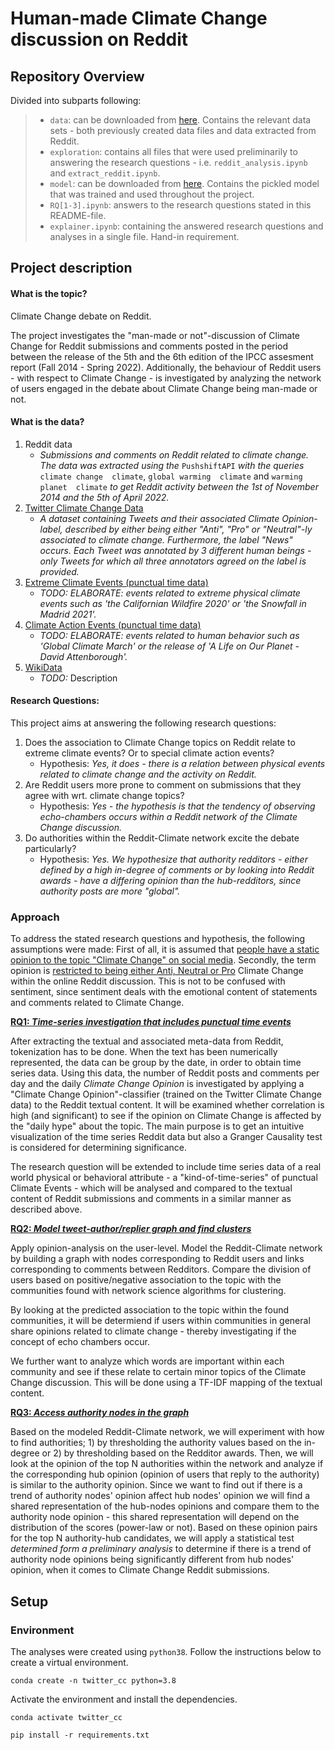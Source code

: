 

# Human-made Climate Change discussion on Reddit

## Repository Overview
Divided into subparts following:
> - `data`: can be downloaded from [here](https://drive.google.com/drive/folders/1EajfDgDnhVdXMdhK4eUbx5wy7o5WdXKc?usp=sharing). Contains the relevant data sets - both previously created data files and data extracted from Reddit. 
> - `exploration`: contains all files that were used preliminarily to answering the research questions - i.e. `reddit_analysis.ipynb` and `extract_reddit.ipynb`.
> - `model`: can be downloaded from [here](https://drive.google.com/drive/folders/19D_XxBRs8-eabwBReffcahxWHNisFfF1?usp=sharing). Contains the pickled model that was trained and used throughout the project.
> - `RQ[1-3].ipynb`: answers to the research questions stated in this README-file.
> - `explainer.ipynb`: containing the answered research questions and analyses in a single file. Hand-in requirement.

## Project description

#### What is the topic?
Climate Change debate on Reddit. 

The project investigates the "man-made or not"-discussion of Climate Change for Reddit submissions and comments posted in the period between the release of the 5th and the 6th edition of the IPCC assesment report (Fall 2014 - Spring 2022). Additionally, the behaviour of Reddit users - with respect to Climate Change - is investigated by analyzing the network of users engaged in the debate about Climate Change being man-made or not.

#### What is the data?

1. Reddit data
	- *Submissions and comments on Reddit related to climate change. The data was extracted using the* `PushshiftAPI` *with the queries* `climate change  climate`, `global warming  climate` and `warming planet  climate` *to get Reddit activity between the 1st of November 2014 and the 5th of April 2022.*
3. [Twitter Climate Change Data](https://www.kaggle.com/datasets/edqian/twitter-climate-change-sentiment-dataset)
	- *A dataset containing Tweets and their associated Climate Opinion-label, described by either being either "Anti", "Pro" or "Neutral"-ly associated to climate change. Furthermore, the label "News" occurs. Each Tweet was annotated by 3 different human beings - only Tweets for which all three annotators agreed on the label is provided.*
5. [Extreme Climate Events (punctual time data)](link)
	- *TODO: ELABORATE: events related to extreme physical climate events such as 'the Californian Wildfire 2020' or 'the Snowfall in Madrid 2021'.*
6. [Climate Action Events (punctual time data)](link)
	- *TODO: ELABORATE: events related to human behavior such as 'Global Climate March' or the release of 'A Life on Our Planet - David Attenborough'.*
7. [WikiData](link)
	- *TODO:* Description

#### Research Questions:

This project aims at answering the following research questions:

1.  Does the association to Climate Change topics on Reddit relate to extreme climate events? Or to special climate action events?
	- Hypothesis: *Yes, it does - there is a relation between physical events related to climate change and the activity on Reddit.*
2.  Are Reddit users more prone to comment on submissions that they agree with wrt. climate change topics?
	- Hypothesis: *Yes - the hypothesis is that the tendency of observing echo-chambers occurs within a Reddit network of the Climate Change discussion.*
3.  Do authorities within the Reddit-Climate network excite the debate particularly?
 	- Hypothesis: *Yes. We hypothesize that authority redditors - either defined by a high in-degree of comments or by looking into Reddit awards - have a differing opinion than the hub-redditors, since authority posts are more "global".*

### Approach

To address the stated research questions and hypothesis, the following assumptions were made: First of all, it is assumed that <ins>people have a static opinion to the topic "Climate Change" on social media</ins>. Secondly, the term opinion is <ins>restricted to being either Anti, Neutral or Pro</ins> Climate Change within the online Reddit discussion. This is not to be confused with sentiment, since sentiment deals with the emotional content of statements and comments related to Climate Change.

<ins>**RQ1: *Time-series investigation that includes punctual time events***</ins>

After extracting the textual and associated meta-data from Reddit, tokenization has to be done. When the text has been numerically represented, the data can be group by the date, in order to obtain time series data. Using this data, the number of Reddit posts and comments per day and the daily *Climate Change Opinion* is investigated by applying a "Climate Change Opinion"-classifier (trained on the Twitter Climate Change data) to the Reddit textual content. It will be examined whether correlation is high (and significant) to see if the opinion on Climate Change is affected by the "daily hype" about the topic. The main purpose is to get an intuitive visualization of the time series Reddit data but also a Granger Causality test is considered for determining significance.

The research question will be extended to include time series data of a real world physical or behavioral attribute - a "kind-of-time-series" of punctual Climate Events - which will be analysed and compared to the textual content of Reddit submissions and comments in a similar manner as described above.

<ins>**RQ2: *Model tweet-author/replier graph and find clusters***</ins>

Apply opinion-analysis on the user-level. Model the Reddit-Climate network by building a graph with nodes corresponding to Reddit users and links corresponding to comments between Redditors. Compare the division of users based on positive/negative association to the topic with the communities found with network science algorithms for clustering.

By looking at the predicted association to the topic within the found communities, it will be determiend if users within communities in general share opinions related to climate change - thereby investigating if the concept of echo chambers occur.

We further want to analyze which words are important within each community and see if these relate to certain minor topics of the Climate Change discussion. This will be done using a TF-IDF mapping of the textual content.

<ins>**RQ3: *Access authority nodes in the graph***</ins>

Based on the modeled Reddit-Climate network, we will experiment with how to find authorities; 1) by thresholding the authority values based on the in-degree or 2) by thresholding based on the Redditor awards. Then, we will look at the opinion of the top N authorities within the network and analyze if the corresponding hub opinion (opinion of users that reply to the authority) is similar to the authority opinion. Since we want to find out if there is a trend of authority nodes' opinion affect hub nodes' opinion we will find a shared representation of the hub-nodes opinions and compare them to the authority node opinion - this shared representation will depend on the distribution of the scores (power-law or not). Based on these opinion pairs for the top N authority-hub candidates, we will apply a statistical test *determined form a preliminary analysis* to determine if there is a trend of authority node opinions being significantly different from hub nodes' opinion, when it comes to Climate Change Reddit submissions.

## Setup

<!--- To set your enviornment variables in your terminal run the following line:
```

``` --->

### Environment
The analyses were created using `python38`. Follow the instructions below to create a virtual environment.
```
conda create -n twitter_cc python=3.8
```
Activate the environment and install the dependencies.
```
conda activate twitter_cc

pip install -r requirements.txt
```
